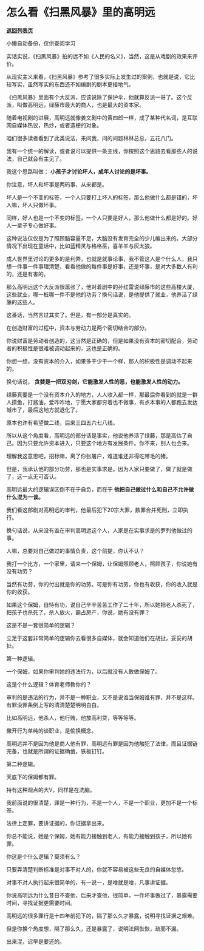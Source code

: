 # 怎么看《扫黑风暴》里的高明远

[**返回列表页**](/gzh/记忆承载3)

小懒自动备份，仅供查阅学习

实话实说，《扫黑风暴》拍的远不如《人民的名义》，当然，这是从戏剧的效果来评价。  

  

从现实主义来看，《扫黑风暴》参考了很多实际上发生过的案例，也就是说，它比较写实，虽然写实的东西还不如编剧的剧本更接地气。

  

《扫黑风暴》里面有个大反派，应该说除了保护伞，他就算反派一哥了。这个反派，叫做高明远，绿藤市最大的商人，也是最大的资本家。

  

随着电视剧的进展，高明远就像姜文剧中的黄四郎一样，成了某种代名词，是互联网自媒体热议，热炒，或者造梗的对象。  

  

咱们很多读者看到了此类说法，来问我，问的问题林林总总，五花八门。  

  

我有一个统一的解读，或者说可以提供一条主线，你按照这个思路去看那些人的说法，自己就会有主见了。  

  

我这个思路叫做： **小孩子才讨论坏人，成年人讨论的是坏事。**  

  

你注意，坏人和坏事是两码事，从来都是。  

  

坏人是一个不变的标签，一个人只要打上坏人的标签，那么他做什么都是错的，坏人嘛，坏人只做坏事。  

  

同样，好人也是一个不变的标签，一个人只要是好人，那么他做什么都是好的。好人一辈子专心做好事。

  

这种说法仅仅是为了照顾脑容量不足，大脑没有发育完全的少儿编出来的。大部分情况下出现在童话中，比如蓝精灵与格格巫，喜羊羊与灰太狼。

  

成人世界里讨论的更多的是利弊，也就是就事论事，我不管这人是个什么人，我只想一件事一件事理清楚，看看他做的每件事是好事，还是坏事，是对大多数人有利的，还是有害的。  

  

那么高明远这个大反派很嚣张了，他对着剧中的孙红雷说绿藤市的这些高楼大厦，这些就业，哪一桩哪一件不是他的功劳？换句话说，是他提供了就业，他养活了绿藤的这些人。  

  

这番话，当然言过其实了。但是，有一部分是真实的。  

  

在创造财富的过程中，资本与劳动力是两个密切结合的部分。  

  

你说财富是劳动者创造的，这当然是正确的，但是如果没有资本的密切配合，劳动者的积极性是很难被调动起来的，这也是正确的。

  

你想一想，没有资本的介入，如果多干少干一个样，那人的积极性是调动不起来的。  

  

换句话说， **贪婪是一把双刃剑，它能激发人性的恶，也能激发人性的动力。**

  

绿藤真要是一个没有资本介入的地方，人人收入都一样，那最后你看到的就是一群人摸鱼，打酱油，爱咋咋地，宁愿大家都穷着也不做事，有点本事的人都跑去发达城市了，最后这地方就退化了。  

  

原本也许有希望做二线，后来三四五六七八线。

  

所以从这个角度看，高明远的部分话是事实，他说他养活了绿藤，那是高估了自己。因为只要允许资本进入，只要这个地方有发展条件。你不来，别人也会来。

  

理解我这意思吧，招标嘛，离了你张屠户，难道谁还非得吃带毛的猪。

  

但是，我承认他的部分功劳，那也是实事求是。因为人家只要做了，做了就是做了，这一点无可否认。  

  

高明远最大的逻辑误区倒不在于自负，而在于 **他把自己做过什么和自己不允许做什么混为一谈。**  

  

我们看这部剧对高明远的审判，他最后犯下20宗大罪，数罪合并死刑，立即执行。  

  

换句话说，从来没有谁在审判高明远这个人，人家是在实事求是的罗列他做过的事。  

  

人嘛，总要对自己做过的事情负责，这个前提，你认不认？  

  

我打一个比方，一个家里，请来一个保姆，让保姆照顾老人，照顾孩子，你说她有没有功劳？  

  

当然有功劳，你的付出就是你的功劳。可是你有功劳，你也有收获，你的收入就是你的收获。  

  

如果这个保姆，自恃有功，说自己辛辛苦苦工作了二十年，所以她把老人杀死了，把孩子也杀死了，杀人放火，霸占房产，你说，她有没有罪？  

  

这是不是一套很简单的逻辑？  

  

立足于这套非常简单的逻辑你去看很多自媒体，就会知道他们在胡扯，妥妥的胡扯。  

  

第一种逻辑。  

  

一个保姆，如果你审判她的违法行为，以后就没有人敢做保姆了。

  

这是个什么逻辑？体育老师教你的？

  

审判的是违法的行为，并不是一种职业，又不是说谁当保姆谁有罪，并不是这样。有罪没罪条例上写的清清楚楚明明白白。  

  

比如高明远，他杀人，他行贿，他放高利贷，等等等等。

  

撇开行为单纯的谈职业，是偷换概念。  

  

高明远并不是因为他是商人他有罪，高明远有罪是因为他触犯了法律，而且证据链完备，也就是所谓的证据确凿，铁板钉钉。  

  

第二种逻辑。  

  

天底下的保姆都有罪。  

  

持有这种观点的大V，同样是在洗脑。

  

我前面说的很清楚，罪是一种行为，不是一个人，不是一个职业，更加不是一个标签。  

  

法律上定罪，要讲证据的，你证据拿出来。

  

你总不能说，她是个保姆，她有能力接触到老人，有能力接触到孩子，所以她有罪。

  

你这是个什么逻辑？莫须有么？  

  

只要弄清楚判断标准是对事不对人的，你就不容易被这些无良的自媒体忽悠。

  

对事不对人执行起来很简单的，有一说一，是啥就是啥，凡事讲证据。  

  

你说高明远为什么昔日不查他，后来才查他，很简单，一件坏事做过了，暴露需要时间，寻找证据更需要时间。

  

高明远的很多罪行是十四年前犯下的，隔了那么久才暴露，说明寻找证据之艰难。

  

但是你换个角度想，隔了那么久，还是暴露了，说明法网恢恢，疏而不漏。

  

出来混，迟早是要还的。

